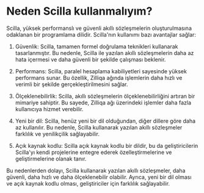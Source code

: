 # Neden Scilla kullanmalıyım?

Scilla, yüksek performanslı ve güvenli akıllı sözleşmelerin oluşturulmasına odaklanan bir programlama dilidir. Scilla'nın kullanımı bazı avantajlar sağlar:

1.  Güvenlik: Scilla, tamamen formel doğrulama teknikleri kullanarak tasarlanmıştır. Bu nedenle, Scilla ile yazılan akıllı sözleşmelerin daha az hata içermesi ve daha güvenli bir şekilde çalışması beklenir.
    
2.  Performans: Scilla, paralel hesaplama kabiliyetleri sayesinde yüksek performans sunar. Bu özellik, Zilliqa ağında işlemlerin daha hızlı ve verimli bir şekilde gerçekleştirilmesini sağlar.
    
3.  Ölçeklenebilirlik: Scilla, akıllı sözleşmelerin ölçeklenebilirliğini artıran bir mimariye sahiptir. Bu sayede, Zilliqa ağı üzerindeki işlemler daha fazla kullanıcıya hizmet verebilir.
    
4.  Yeni bir dil: Scilla, henüz yeni bir dil olduğundan, diğer dillere göre daha az kullanılır. Bu nedenle, Scilla kullanarak yazılan akıllı sözleşmeler farklılık ve yenilikçilik sağlayabilir.
    
5.  Açık kaynak kodlu: Scilla açık kaynak kodlu bir dildir, bu da geliştiricilerin Scilla'yı kendi projelerine entegre ederek özelleştirmelerine ve geliştirmelerine olanak tanır.
    

Bu nedenlerden dolayı, Scilla kullanarak yazılan akıllı sözleşmeler, daha güvenli, daha hızlı ve daha ölçeklenebilir olabilir. Ayrıca, yeni bir dil olması ve açık kaynak kodlu olması, geliştiriciler için farklılık sağlayabilir.
